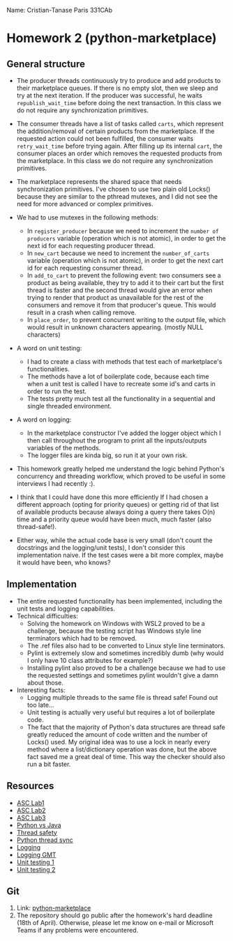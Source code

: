 Name: Cristian-Tanase Paris 331CAb

# Homework 2 (python-marketplace)

General structure
-

* The producer threads continuously try to produce and add products to their
marketplace queues. If there is no empty slot, then we sleep and try at the
next iteration. If the producer was successful, he waits `republish_wait_time`
before doing the next transaction. In this class we do not require any
synchronization primitives.
* The consumer threads have a list of tasks called `carts`, which represent
the addition/removal of certain products from the marketplace. If the
requested action could not been fulfilled, the consumer waits `retry_wait_time`
before trying again. After filling up its internal `cart`, the consumer
places an order which removes the requested products from the marketplace.
In this class we do not require any synchronization primitives.
* The marketplace represents the shared space that needs synchronization
primitives. I've chosen to use two plain old Locks() because they are similar
to the pthread mutexes, and I did not see the need for more advanced or complex
primitives. 
* We had to use mutexes in the following methods:
  * In `register_producer` because we need to increment the `number of producers`
    variable (operation which is not atomic), in order to get the next id for
    each requesting producer thread.
  * In `new_cart` because we need to increment the `number_of_carts` variable
    (operation which is not atomic), in order to get the next cart id for each
    requesting consumer thread.
  * In `add_to_cart` to prevent the following event: two consumers see a product
    as being available, they try to add it to their cart but the first thread
    is faster and the second thread would give an error when trying to render 
    that product as unavailable for the rest of the consumers and remove it
    from that producer's queue. This would result in a crash when calling
    remove.
  * In `place_order`, to prevent concurrent writing to the output file, which
    would result in unknown characters appearing. (mostly NULL characters)
* A word on unit testing:
    * I had to create a class with methods that test each of marketplace's
      functionalities.
    * The methods have a lot of boilerplate code, because each time when a unit
      test is called I have to recreate some id's and carts in order to run the
      test.
    * The tests pretty much test all the functionality in a sequential and single
      threaded environment.
* A word on logging:
    * In the marketplace constructor I've added the logger object which I then
      call throughout the program to print all the inputs/outputs variables of 
      the methods.
    * The logger files are kinda big, so run it at your own risk.

* This homework greatly helped me understand the logic behind Python's concurrency
  and threading workflow, which proved to be useful in some interviews I had
  recently :).
* I think that I could have done this more efficiently If I had chosen a different
  approach (opting for priority queues) or getting rid of that list of available
  products because always doing a query there takes O(n) time and a priority queue
  would have been much, much faster (also thread-safe!).
* Either way, while the actual code base is very small (don't count the docstrings
  and the logging/unit tests), I don't consider this implementation naive. If
  the test cases were a bit more complex, maybe it would have been, who knows?


Implementation
-

* The entire requested functionality has been implemented, including the unit
  tests and logging capabilities.
* Technical difficulties:
  * Solving the homework on Windows with WSL2 proved to be a challenge, because
    the testing script has Windows style line terminators which had to be
    removed.
  * The .ref files also had to be converted to Linux style line terminators.
  * Pylint is extremely slow and sometimes incredibly dumb (why would I only have
    10 class attributes for example?)
  * Installing pylint also proved to be a challenge because we had to use the
    requested settings and sometimes pylint wouldn't give a damn about those.
* Interesting facts:
  * Logging multiple threads to the same file is thread safe! Found out too late...
  * Unit testing is actually very useful but requires a lot of boilerplate code.
  * The fact that the majority of Python's data structures are thread safe
    greatly reduced the amount of code written and the number of Locks() used.
    My original idea was to use a lock in nearly every method where a
    list/dictionary operation was done, but the above fact saved me a great
    deal of time. This way the checker should also run a bit faster.
  
Resources
-

* [ASC Lab1](https://ocw.cs.pub.ro/courses/asc/laboratoare/01)
* [ASC Lab2](https://ocw.cs.pub.ro/courses/asc/laboratoare/02)
* [ASC Lab3](https://ocw.cs.pub.ro/courses/asc/laboratoare/03)
* [Python vs Java](https://realpython.com/oop-in-python-vs-java/)
* [Thread safety](https://docs.python.org/3/faq/library.html#what-kinds-of-global-value-mutation-are-thread-safe)
* [Python thread sync](http://dabeaz.blogspot.com/2009/09/python-thread-synchronization.html)
* [Logging](https://stackoverflow.com/questions/40088496/how-to-use-pythons-rotatingfilehandler)
* [Logging GMT](https://stackoverflow.com/questions/6321160/how-to-set-timestamps-on-gmt-utc-on-python-logging)
* [Unit testing 1](https://docs.python.org/3/library/unittest.html)
* [Unit testing 2](https://realpython.com/python-testing/)


Git
-
1. Link: [python-marketplace](https://github.com/Cristi29P/python-marketplace.git)
2. The repository should go public after the homework's hard deadline (18th of April). Otherwise,
please let me know on e-mail or Microsoft Teams if any problems were encountered.
